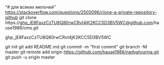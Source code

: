 "# для всяких мелочей" 
https://stackoverflow.com/questions/2505096/clone-a-private-repository-github
git clone https://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@github.com/hause1986/cms.git

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


git init
git add README.md
git commit -m "first commit"
git branch -M master
git remote add origin https://github.com/hause1986/nadyatyurina.git
git push -u origin master

